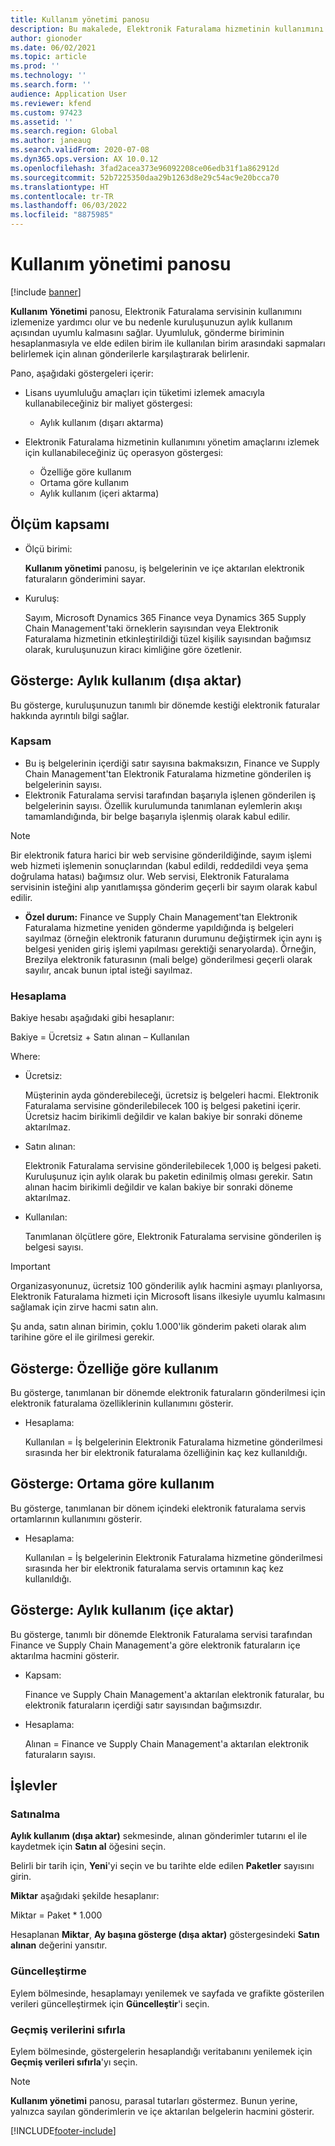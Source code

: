 ```yaml
---
title: Kullanım yönetimi panosu
description: Bu makalede, Elektronik Faturalama hizmetinin kullanımını izlemek ve kurallara uyumluluğu sağlamak için Kullanım yönetimi panosunun nasıl kullanılacağı açıklanmaktadır.
author: gionoder
ms.date: 06/02/2021
ms.topic: article
ms.prod: ''
ms.technology: ''
ms.search.form: ''
audience: Application User
ms.reviewer: kfend
ms.custom: 97423
ms.assetid: ''
ms.search.region: Global
ms.author: janeaug
ms.search.validFrom: 2020-07-08
ms.dyn365.ops.version: AX 10.0.12
ms.openlocfilehash: 3fad2acea373e96092208ce06edb31f1a862912d
ms.sourcegitcommit: 52b7225350daa29b1263d8e29c54ac9e20bcca70
ms.translationtype: HT
ms.contentlocale: tr-TR
ms.lasthandoff: 06/03/2022
ms.locfileid: "8875985"
---
```

# <a name="usage-management-dashboard"></a>Kullanım yönetimi panosu

[!include [banner](../includes/banner.md)]

**Kullanım Yönetimi** panosu, Elektronik Faturalama servisinin kullanımını izlemenize yardımcı olur ve bu nedenle kuruluşunuzun aylık kullanım açısından uyumlu kalmasını sağlar. Uyumluluk, gönderme biriminin hesaplanmasıyla ve elde edilen birim ile kullanılan birim arasındaki sapmaları belirlemek için alınan gönderilerle karşılaştırarak belirlenir.

Pano, aşağıdaki göstergeleri içerir:

- Lisans uyumluluğu amaçları için tüketimi izlemek amacıyla kullanabileceğiniz bir maliyet göstergesi:

    - Aylık kullanım (dışarı aktarma)

- Elektronik Faturalama hizmetinin kullanımını yönetim amaçlarını izlemek için kullanabileceğiniz üç operasyon göstergesi:

    - Özelliğe göre kullanım
    - Ortama göre kullanım
    - Aylık kullanım (içeri aktarma)

## <a name="measurement-scope"></a>Ölçüm kapsamı

- Ölçü birimi: 

    **Kullanım yönetimi** panosu, iş belgelerinin ve içe aktarılan elektronik faturaların gönderimini sayar.

- Kuruluş: 

    Sayım, Microsoft Dynamics 365 Finance veya Dynamics 365 Supply Chain Management'taki örneklerin sayısından veya Elektronik Faturalama hizmetinin etkinleştirildiği tüzel kişilik sayısından bağımsız olarak, kuruluşunuzun kiracı kimliğine göre özetlenir.


## <a name="indicator-usage-per-month-export"></a>Gösterge: Aylık kullanım (dışa aktar)

Bu gösterge, kuruluşunuzun tanımlı bir dönemde kestiği elektronik faturalar hakkında ayrıntılı bilgi sağlar.

### <a name="scope"></a>Kapsam
- Bu iş belgelerinin içerdiği satır sayısına bakmaksızın, Finance ve Supply Chain Management'tan Elektronik Faturalama hizmetine gönderilen iş belgelerinin sayısı.
- Elektronik Faturalama servisi tarafından başarıyla işlenen gönderilen iş belgelerinin sayısı. Özellik kurulumunda tanımlanan eylemlerin akışı tamamlandığında, bir belge başarıyla işlenmiş olarak kabul edilir.

> [!NOTE]
> Bir elektronik fatura harici bir web servisine gönderildiğinde, sayım işlemi web hizmeti işlemenin sonuçlarından (kabul edildi, reddedildi veya şema doğrulama hatası) bağımsız olur. Web servisi, Elektronik Faturalama servisinin isteğini alıp yanıtlamışsa gönderim geçerli bir sayım olarak kabul edilir.

- **Özel durum:** Finance ve Supply Chain Management'tan Elektronik Faturalama hizmetine yeniden gönderme yapıldığında iş belgeleri sayılmaz (örneğin elektronik faturanın durumunu değiştirmek için aynı iş belgesi yeniden giriş işlemi yapılması gerektiği senaryolarda). Örneğin, Brezilya elektronik faturasının (mali belge) gönderilmesi geçerli olarak sayılır, ancak bunun iptal isteği sayılmaz.


### <a name="calculation"></a>Hesaplama

Bakiye hesabı aşağıdaki gibi hesaplanır:

Bakiye = Ücretsiz + Satın alınan – Kullanılan

Where:

- Ücretsiz:
  
    Müşterinin ayda gönderebileceği, ücretsiz iş belgeleri hacmi. Elektronik Faturalama servisine gönderilebilecek 100 iş belgesi paketini içerir. Ücretsiz hacim birikimli değildir ve kalan bakiye bir sonraki döneme aktarılmaz.
  
- Satın alınan:
  
    Elektronik Faturalama servisine gönderilebilecek 1,000 iş belgesi paketi. Kuruluşunuz için aylık olarak bu paketin edinilmiş olması gerekir. Satın alınan hacim birikimli değildir ve kalan bakiye bir sonraki döneme aktarılmaz.
  
- Kullanılan: 

    Tanımlanan ölçütlere göre, Elektronik Faturalama servisine gönderilen iş belgesi sayısı.
   
> [!IMPORTANT]
> Organizasyonunuz, ücretsiz 100 gönderilik aylık hacmini aşmayı planlıyorsa, Elektronik Faturalama hizmeti için Microsoft lisans ilkesiyle uyumlu kalmasını sağlamak için zirve hacmi satın alın.
>
> Şu anda, satın alınan birimin, çoklu 1.000'lik gönderim paketi olarak alım tarihine göre el ile girilmesi gerekir.

## <a name="indicator-usage-by-feature"></a>Gösterge: Özelliğe göre kullanım

Bu gösterge, tanımlanan bir dönemde elektronik faturaların gönderilmesi için elektronik faturalama özelliklerinin kullanımını gösterir.

- Hesaplama:
  
    Kullanılan = İş belgelerinin Elektronik Faturalama hizmetine gönderilmesi sırasında her bir elektronik faturalama özelliğinin kaç kez kullanıldığı.

## <a name="indicator-usage-by-environment"></a>Gösterge: Ortama göre kullanım

Bu gösterge, tanımlanan bir dönem içindeki elektronik faturalama servis ortamlarının kullanımını gösterir.

- Hesaplama:
    
    Kullanılan = İş belgelerinin Elektronik Faturalama hizmetine gönderilmesi sırasında her bir elektronik faturalama servis ortamının kaç kez kullanıldığı.

## <a name="indicator-usage-per-month-import"></a>Gösterge: Aylık kullanım (içe aktar)

Bu gösterge, tanımlı bir dönemde Elektronik Faturalama servisi tarafından Finance ve Supply Chain Management'a göre elektronik faturaların içe aktarılma hacmini gösterir.

- Kapsam:

    Finance ve Supply Chain Management'a aktarılan elektronik faturalar, bu elektronik faturaların içerdiği satır sayısından bağımsızdır.

- Hesaplama:

    Alınan = Finance ve Supply Chain Management'a aktarılan elektronik faturaların sayısı.

## <a name="functions"></a>İşlevler
### <a name="purchase"></a>Satınalma

**Aylık kullanım (dışa aktar)** sekmesinde, alınan gönderimler tutarını el ile kaydetmek için **Satın al** öğesini seçin.

Belirli bir tarih için, **Yeni**'yi seçin ve bu tarihte elde edilen **Paketler** sayısını girin.

**Miktar** aşağıdaki şekilde hesaplanır:

Miktar = Paket * 1.000

Hesaplanan **Miktar**, **Ay başına gösterge (dışa aktar)** göstergesindeki **Satın alınan** değerini yansıtır.

### <a name="update"></a>Güncelleştirme

Eylem bölmesinde, hesaplamayı yenilemek ve sayfada ve grafikte gösterilen verileri güncelleştirmek için **Güncelleştir**'i seçin.

### <a name="reset-history-data"></a>Geçmiş verilerini sıfırla

Eylem bölmesinde, göstergelerin hesaplandığı veritabanını yenilemek için **Geçmiş verileri sıfırla**'yı seçin.




> [!NOTE]
> **Kullanım yönetimi** panosu, parasal tutarları göstermez. Bunun yerine, yalnızca sayılan gönderimlerin ve içe aktarılan belgelerin hacmini gösterir.

[!INCLUDE[footer-include](../../includes/footer-banner.md)]
